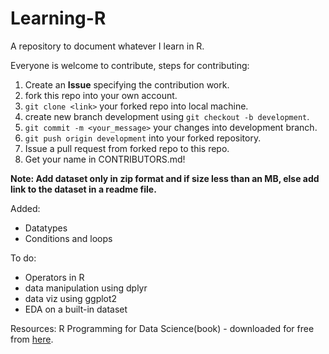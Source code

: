 # Learning-R
A repository to document whatever I learn in R.

Everyone is welcome to contribute, steps for contributing:
1. Create an **Issue** specifying the contribution work.
2. fork this repo into your own account.
3. ``git clone <link>`` your forked repo into local machine.
4. create new branch development using ``git checkout -b development``.
5. ``git commit -m <your_message>`` your changes into development branch.
6. ``git push origin development`` into your forked repository.
7. Issue a pull request from forked repo to this repo.
8. Get your name in CONTRIBUTORS.md!

__Note: Add dataset only in zip format and if size less than an MB, else add link to the dataset in a readme file.__

Added:
- Datatypes
- Conditions and loops 

To do:
- Operators in R
- data manipulation using dplyr
- data viz using ggplot2
- EDA on a built-in dataset

Resources:
R Programming for Data Science(book) - downloaded for free from [here](https://leanpub.com/rprogramming).
